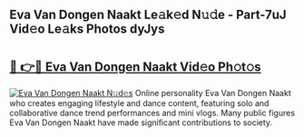 ## Eva Van Dongen Naakt Le𝚊k𝚎d N𝚞𝚍e - Part-7uJ Vid𝚎o Le𝚊ks Photos dyJys

# <h2><a href="http://fb4pbiz.evod.top/?m=Eva+Van+Dongen+Naakt">🔗 👉🔴 Eva Van Dongen Naakt Vid𝚎o Ph𝚘t𝚘s</a></h2>

[![Eva Van Dongen Naakt N𝚞d𝚎s](https://i.imgur.com/8V9OHl7.gif)](http://fb4pbiz.evod.top/?m=Eva+Van+Dongen+Naakt)
Online personality Eva Van Dongen Naakt who creates engaging lifestyle and dance content, featuring solo and collaborative dance trend performances and mini vlogs. Many public figures Eva Van Dongen Naakt have made significant contributions to society. 
